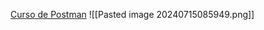 [Curso de Postman](https://openwebinars.net/academia/portada/postman/) 
![[Pasted image 20240715085949.png]]
